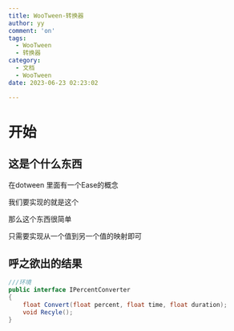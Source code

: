 ```yaml
---
title: WooTween-转换器
author: yy
comment: 'on'
tags:
  - WooTween
  - 转换器
category:
  - 文档
  - WooTween
date: 2023-06-23 02:23:02

---
```

# 开始
## 这是个什么东西
在dotween 里面有一个Ease的概念

我们要实现的就是这个

那么这个东西很简单

只需要实现从一个值到另一个值的映射即可

## 呼之欲出的结果
``` csharp
///环境
public interface IPercentConverter
{
    float Convert(float percent, float time, float duration);
    void Recyle();
}
```